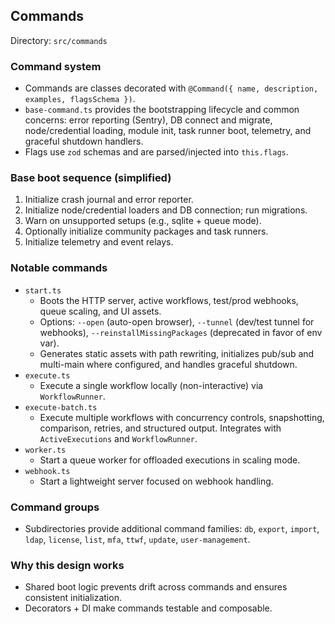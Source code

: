## Commands

Directory: `src/commands`

### Command system
- Commands are classes decorated with `@Command({ name, description, examples, flagsSchema })`.
- `base-command.ts` provides the bootstrapping lifecycle and common concerns: error reporting (Sentry), DB connect and migrate, node/credential loading, module init, task runner boot, telemetry, and graceful shutdown handlers.
- Flags use `zod` schemas and are parsed/injected into `this.flags`.

### Base boot sequence (simplified)
1. Initialize crash journal and error reporter.
2. Initialize node/credential loaders and DB connection; run migrations.
3. Warn on unsupported setups (e.g., sqlite + queue mode).
4. Optionally initialize community packages and task runners.
5. Initialize telemetry and event relays.

### Notable commands
- `start.ts`
  - Boots the HTTP server, active workflows, test/prod webhooks, queue scaling, and UI assets.
  - Options: `--open` (auto-open browser), `--tunnel` (dev/test tunnel for webhooks), `--reinstallMissingPackages` (deprecated in favor of env var).
  - Generates static assets with path rewriting, initializes pub/sub and multi-main where configured, and handles graceful shutdown.
- `execute.ts`
  - Execute a single workflow locally (non-interactive) via `WorkflowRunner`.
- `execute-batch.ts`
  - Execute multiple workflows with concurrency controls, snapshotting, comparison, retries, and structured output. Integrates with `ActiveExecutions` and `WorkflowRunner`.
- `worker.ts`
  - Start a queue worker for offloaded executions in scaling mode.
- `webhook.ts`
  - Start a lightweight server focused on webhook handling.

### Command groups
- Subdirectories provide additional command families: `db`, `export`, `import`, `ldap`, `license`, `list`, `mfa`, `ttwf`, `update`, `user-management`.

### Why this design works
- Shared boot logic prevents drift across commands and ensures consistent initialization.
- Decorators + DI make commands testable and composable.
